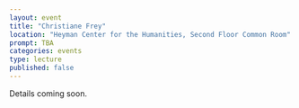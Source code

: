 ```yaml
---
layout: event
title: "Christiane Frey"
location: "Heyman Center for the Humanities, Second Floor Common Room"
prompt: TBA
categories: events
type: lecture
published: false
---
```


Details coming soon.
